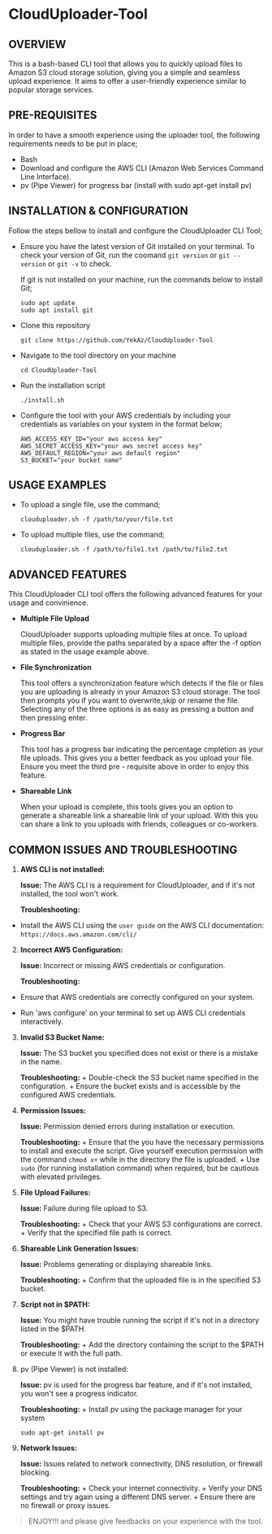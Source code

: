 # CloudUploader-Tool

## OVERVIEW

This is a bash-based CLI tool that allows you to quickly upload files to Amazon S3 cloud storage solution, giving you a simple and seamless upload experience. It aims to offer a user-friendly experience similar to popular storage services.

 
## PRE-REQUISITES

In order to have a smooth experience using the uploader tool, the following requirements needs to be put in place;

+ Bash
+ Download and configure the AWS CLI (Amazon Web Services Command Line Interface).
+ pv (Pipe Viewer) for progress bar (install with sudo apt-get install pv)


## INSTALLATION & CONFIGURATION

Follow the steps bellow to install and configure the CloudUploader CLI Tool;

+ Ensure you have the latest version of Git installed on your terminal. To check your version of Git, run the coomand `git version` or `git --version` or `git -v` to check.

   If git is not installed on your machine, run the commands below to install Git;

	 ```
	 sudo apt update
	 sudo apt install git
	 ```

+ Clone this  repository

	```
	git clone https://github.com/YekAz/CloudUploader-Tool
	```

+ Navigate to the tool directory on your machine

	```
	cd CloudUploader-Tool
	```

+ Run the installation script

	```
	./install.sh
	```

+ Configure the tool with your AWS credentials by including your credentials as variables on your system in the format below;

	```
	AWS_ACCESS_KEY_ID="your aws access key"
	AWS_SECRET_ACCESS_KEY="your aws secret access key"
	AWS_DEFAULT_REGION="your aws default region"
	S3_BUCKET="your bucket name"
	```

	
## USAGE EXAMPLES

+ To upload a single file, use the command;

	```
	clouduploader.sh -f /path/to/your/file.txt
	```

+ To upload multiple files, use the command;

	```
	clouduploader.sh -f /path/to/file1.txt /path/to/file2.txt
	```


## ADVANCED FEATURES

This CloudUploader CLI tool offers the following advanced features for your usage and convinience.

+ **Multiple File Upload**

   CloudUploader supports uploading multiple files at once. To upload multiple files, provide the paths separated by a space after the -f option as stated in the usage example above.

+ **File Synchronization**

   This tool offers a synchronization feature which detects if the file or files you are uploading is already in your Amazon S3 cloud storage. The tool then prompts you if you want to overwrite,skip or rename the file. Selecting any of the three options is as easy as pressing a button and then pressing enter.

+ **Progress Bar**

   This tool has a progress bar indicating the percentage cmpletion as your file uploads. This gives you a better feedback as you upload your file. Ensure you meet the third  pre - requisite above in order to enjoy this feature.

+ **Shareable Link**

   When your upload is complete, this tools gives you an option to generate a shareable link a shareable link of your upload. With this you can share a link to you uploads with friends, colleagues or co-workers.


## COMMON ISSUES AND TROUBLESHOOTING

1. **AWS CLI is not installed:**

   **Issue:** The AWS CLI is a requirement for CloudUploader, and if it's not installed, the tool won't work.
 
   **Troubleshooting:**
* Install the AWS CLI using the `user guide` on the AWS CLI documentation: `https://docs.aws.amazon.com/cli/`

2. **Incorrect AWS Configuration:**

   **Issue:** Incorrect or missing AWS credentials or configuration.

   **Troubleshooting:**
- Ensure that AWS credentials are correctly configured on your system.
+ Run 'aws configure' on your terminal to set up AWS CLI credentials interactively.

3. **Invalid S3 Bucket Name:**

 	**Issue:** The S3 bucket you specified does not exist or there is a mistake in the name.

 	**Troubleshooting:**
        + Double-check the S3 bucket name specified in the configuration.
        + Ensure the bucket exists and is accessible by the configured AWS credentials.

4. **Permission Issues:**

 	**Issue:** Permission denied errors during installation or execution.

 	**Troubleshooting:**
        + Ensure that the you have the necessary permissions to install and execute the script. Give yourself execution permission with the command `chmod x+` while in the directory the file is uploaded.
        + Use `sudo` (for running installation command) when required, but be cautious with elevated privileges.

5. **File Upload Failures:**

 	**Issue:** Failure during file upload to S3.

 	**Troubleshooting:**
        + Check that your AWS S3 configurations are correct.
        + Verify that the specified file path is correct.

6. **Shareable Link Generation Issues:**

 	**Issue:** Problems generating or displaying shareable links.

 	**Troubleshooting:**
        + Confirm that the uploaded file is in the specified S3 bucket.

7. **Script not in $PATH:**

  	**Issue:** You might have trouble running the script if it's not in a directory listed in the $PATH.

  	**Troubleshooting:**
        + Add the directory containing the script to the $PATH or execute it with the full path.

8. pv (Pipe Viewer) is not installed:

  	**Issue:** pv is used for the progress bar feature, and if it's not installed, you won't see a progress indicator.

  	**Troubleshooting:**
        + Install pv using the package manager for your system

	```
	sudo apt-get install pv
	```

9. 	**Network Issues:**

  	**Issue:** Issues related to network connectivity, DNS resolution, or firewall blocking.

  	**Troubleshooting:**
        + Check your internet connectivity.
        + Verify your DNS settings and try again using a different DNS server.
        + Ensure there are no firewall or proxy issues. 


 > ENJOY!!! and please give feedbacks on your experience with the tool.
